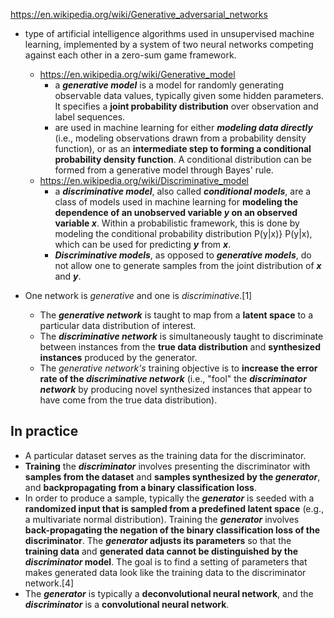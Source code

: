 https://en.wikipedia.org/wiki/Generative_adversarial_networks
- type of artificial intelligence algorithms used in unsupervised machine learning, implemented by a system of two neural networks competing against each other in a zero-sum game framework.
  - https://en.wikipedia.org/wiki/Generative_model
    -  a ***generative model*** is a model for randomly generating observable data values, typically given some hidden parameters. It specifies a **joint probability distribution** over observation and label sequences. 
    - are used in machine learning for either ***modeling data directly*** (i.e., modeling observations drawn from a probability density function), or as an **intermediate step to forming a conditional probability density function**. A conditional distribution can be formed from a generative model through Bayes' rule.
  - https://en.wikipedia.org/wiki/Discriminative_model
    - a ***discriminative model***, also called ***conditional models***, are a class of models used in machine learning for **modeling the dependence of an unobserved variable *y* on an observed variable *x***. Within a probabilistic framework, this is done by modeling the conditional probability distribution P(y|x)} P(y|x), which can be used for predicting ***y*** from ***x***.
    - ***Discriminative models***, as opposed to ***generative models***, do not allow one to generate samples from the joint distribution of  ***x*** and ***y***. 

- One network is *generative* and one is *discriminative*.[1] 
  - The ***generative network*** is taught to map from a **latent space** to a particular data distribution of interest.
  - The ***discriminative network*** is simultaneously taught to discriminate between instances from the **true data distribution** and **synthesized instances** produced by the generator. 
  - The *generative network's* training objective is to **increase the error rate of the *discriminative network*** (i.e., "fool" the ***discriminator network*** by producing novel synthesized instances that appear to have come from the true data distribution). 
## In practice
- A particular dataset serves as the training data for the discriminator. 
- **Training** the ***discriminator*** involves presenting the discriminator with **samples from the dataset** and **samples synthesized by the *generator***, and **backpropagating from a binary classification loss**. 
- In order to produce a sample, typically the ***generator*** is seeded with a **randomized input that is sampled from a predefined latent space** (e.g., a multivariate normal distribution). Training the ***generator*** involves **back-propagating the negation of the binary classification loss of the discriminator**. The ***generator* adjusts its parameters** so that the **training data** and **generated data cannot be distinguished by the *discriminator* model**. The goal is to find a setting of parameters that makes generated data look like the training data to the discriminator network.[4] 
- The ***generator*** is typically a **deconvolutional neural network**, and the ***discriminator*** is a **convolutional neural network**.
